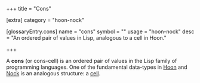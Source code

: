 +++
title = "Cons"

[extra]
category = "hoon-nock"

[glossaryEntry.cons]
name = "cons"
symbol = ""
usage = "hoon-nock"
desc = "An ordered pair of values in Lisp, analogous to a cell in Hoon."

+++

A **cons** (or cons-cell) is an ordered pair of values in the Lisp family of
programming languages. One of the fundamental data-types in
[Hoon](/glossary/hoon) and [Nock](/glossary/nock) is an
analogous structure: a [cell](/glossary/cell).
